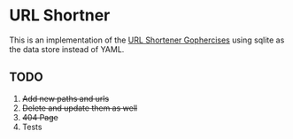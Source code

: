# URL Shortner

This is an implementation of the [URL Shortener Gophercises](https://github.com/gophercises/urlshort) using sqlite as the data store instead of YAML.

## TODO

1. ~~Add new paths and urls~~
1. ~~Delete and update them as well~~
1. ~~404 Page~~
1. Tests